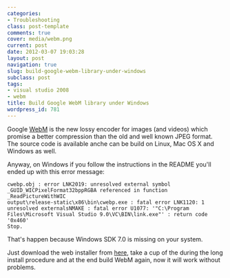 ```yaml
---
categories:
- Troubleshooting
class: post-template
comments: true
cover: media/webm.png
current: post
date: 2012-03-07 19:03:28
layout: post
navigation: true
slug: build-google-webm-library-under-windows
subclass: post
tags:
- visual studio 2008
- webm
title: Build Google WebM library under Windows
wordpress_id: 781
---
```


Google [WebM](http://www.webmproject.org/) is the new lossy encoder for images (and videos) which promise a better compression than the old and well known JPEG format. The source code is available anche can be build on Linux, Mac OS X and Windows as well.

Anyway, on Windows if you follow the instructions in the README you'll ended up with this error message:



    cwebp.obj : error LNK2019: unresolved external symbol _GUID_WICPixelFormat32bppRGBA referenced in function _ReadPictureWithWIC
    output\release-static\x86\bin\cwebp.exe : fatal error LNK1120: 1 unresolved externalsNMAKE : fatal error U1077: '"C:\Program Files\Microsoft Visual Studio 9.0\VC\BIN\link.exe"' : return code '0x460'
    Stop.



<!-- more -->That's happen because Windows SDK 7.0 is missing on your system.

Just download the web installer from [here](http://www.microsoft.com/download/en/details.aspx?id=3138), take a cup of the during the long install procedure and at the end build WebM again, now it will work without problems.